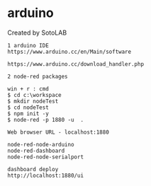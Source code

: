 # arduino

Created by SotoLAB

    1 arduino IDE
    https://www.arduino.cc/en/Main/software
    
    https://www.arduino.cc/download_handler.php
    
    2 node-red packages
    
    win + r : cmd
    $ cd c:\workspace
    $ mkdir nodeTest
    $ cd nodeTest
    $ npm init -y
    $ node-red -p 1880 -u  .
    
    Web browser URL - localhost:1880
    
    node-red-node-arduino
    node-red-dashboard
    node-red-node-serialport
    
    dashboard deploy
    http://localhost:1880/ui

    
    

